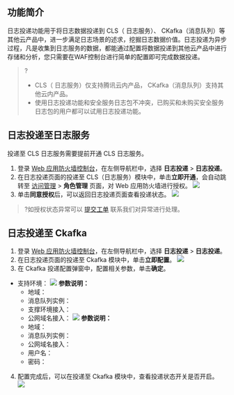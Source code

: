 ## 功能简介
日志投递功能用于将日志数据投递到 CLS（ 日志服务）、 CKafka（消息队列）等其他云产品中，进一步满足日志场景的述求，挖掘日志数据价值。日志投递为异步过程，凡是收集到日志服务的数据，都能通过配置将数据投递到其他云产品中进行存储和分析，您只需要在WAF控制台进行简单的配置即可完成数据投递。
>?
>- CLS（ 日志服务）仅支持腾讯云内产品， CKafka（消息队列）支持其他云内产品。
>- 使用日志投递功能和安全服务日志包不冲突，已购买和未购买安全服务日志包的用户都可以试用日志投递功能。



## 日志投递至日志服务 
投递至 CLS 日志服务需要提前开通 CLS 日志服务。
1. 登录 [Web 应用防火墙控制台](https://console.cloud.tencent.com/guanjia/attack)，在左侧导航栏中，选择 **日志投递** > **日志投递**。
2. 在日志投递页面的投递至 CLS（日志服务）模块中，单击**立即开通**，会自动跳转至 [访问管理](https://console.cloud.tencent.com/cam/role) > **角色管理** 页面，对 Web 应用防火墙进行授权。
![](https://qcloudimg.tencent-cloud.cn/raw/9a45e27e704a6f6876bf9ad55a406372.png)
3. 单击**同意授权**后，可以返回日志投递页面查看投递状态。
![](https://qcloudimg.tencent-cloud.cn/raw/5d2a3ceb25c227b5811cc5cc2a39ae6d.png)
>?如授权状态异常可以 [提交工单](https://console.cloud.tencent.com/workorder/category) 联系我们对异常进行处理。
>

## 日志投递至 Ckafka
1. 登录 [Web 应用防火墙控制台](https://console.cloud.tencent.com/guanjia/attack)，在左侧导航栏中，选择 **日志投递** > **日志投递**。
2. 在日志投递页面的投递至 Ckafka 模块中，单击**立即配置**。
![](https://qcloudimg.tencent-cloud.cn/raw/0967a523629449b66115474001c93930.png)
3. 在 Ckafka 投递配置弹窗中，配置相关参数，单击**确定**。
 - 支持环境：
 ![](https://qcloudimg.tencent-cloud.cn/raw/77b493db7550d0bd6673eb78ac7ac99f.png)
**参数说明：**
    - 地域：
    - 消息队列实例：
    - 支撑环境接入：
   - 公网域名接入：
   ![](https://qcloudimg.tencent-cloud.cn/raw/58b3218aa31b082cfcf204f8b346d74d.png)
**参数说明：**
    - 地域：
    - 消息队列实例：
    - 公网域名接入：
    - 用户名：
    - 密码：
4. 配置完成后，可以在投递至 Ckafka 模块中，查看投递状态开关是否开启。
![](https://qcloudimg.tencent-cloud.cn/raw/83079fb11a789efe47e67ec2064cfb14.png)
